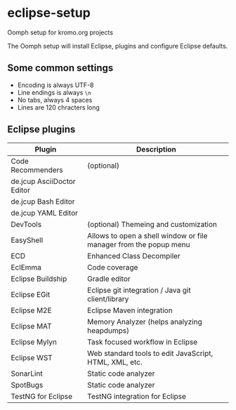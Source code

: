 # eclipse-setup

Oomph setup for kromo.org projects

The Oomph setup will install Eclipse, plugins and configure Eclipse defaults.

## Some common settings

- Encoding is always UTF-8
- Line endings is always `\n`
- No tabs, always 4 spaces
- Lines are 120 chracters long

## Eclipse plugins

Plugin|Description
---|---
Code Recommenders|(optional)
de.jcup AsciiDoctor Editor|
de.jcup Bash Editor|
de.jcup YAML Editor|
DevTools|(optional) Themeing and customization
EasyShell|Allows to open a shell window or file manager from the popup menu
ECD|Enhanced Class Decompiler
EclEmma|Code coverage
Eclipse Buildship|Gradle editor
Eclipse EGit|Eclipse git integration / Java git client/library
Eclipse M2E|Eclipse Maven integration
Eclipse MAT|Memory Analyzer (helps analyzing heapdumps)
Eclipse Mylyn|Task focused workflow in Eclipse
Eclipse WST|Web standard tools to edit JavaScript, HTML, XML, etc.
SonarLint|Static code analyzer
SpotBugs|Static code analyzer
TestNG for Eclipse|TestNG integration for Eclipse
